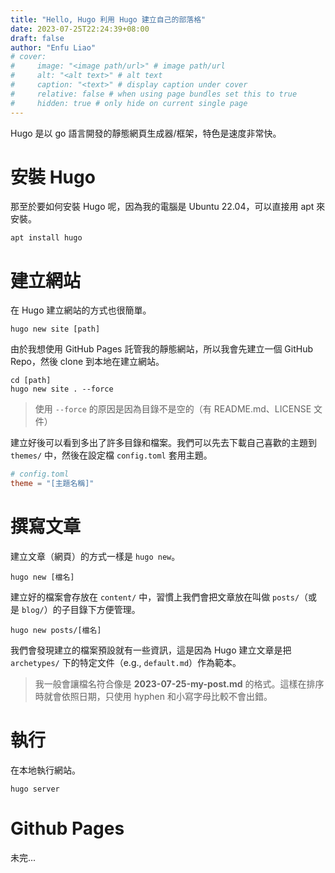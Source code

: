 ```yaml
---
title: "Hello, Hugo 利用 Hugo 建立自己的部落格"
date: 2023-07-25T22:24:39+08:00
draft: false
author: "Enfu Liao"
# cover:
#     image: "<image path/url>" # image path/url
#     alt: "<alt text>" # alt text
#     caption: "<text>" # display caption under cover
#     relative: false # when using page bundles set this to true
#     hidden: true # only hide on current single page
---
```


Hugo 是以 go 語言開發的靜態網頁生成器/框架，特色是速度非常快。

# 安裝 Hugo

那至於要如何安裝 Hugo 呢，因為我的電腦是 Ubuntu 22.04，可以直接用 apt 來安裝。
```
apt install hugo
```

# 建立網站
在 Hugo 建立網站的方式也很簡單。
```
hugo new site [path]
```
由於我想使用 GitHub Pages 託管我的靜態網站，所以我會先建立一個 GitHub Repo，然後 clone 到本地在建立網站。
```
cd [path]
hugo new site . --force
```
> 使用 `--force` 的原因是因為目錄不是空的（有 README.md、LICENSE 文件）

建立好後可以看到多出了許多目錄和檔案。我們可以先去下載自己喜歡的主題到 `themes/` 中，然後在設定檔 `config.toml` 套用主題。
```toml
# config.toml
theme = "[主題名稱]"
```

# 撰寫文章
建立文章（網頁）的方式一樣是 `hugo new`。
```
hugo new [檔名]
```
建立好的檔案會存放在 `content/` 中，習慣上我們會把文章放在叫做 `posts/`（或是 `blog/`）的子目錄下方便管理。
```
hugo new posts/[檔名]
```
我們會發現建立的檔案預設就有一些資訊，這是因為 Hugo 建立文章是把 `archetypes/` 下的特定文件（e.g., `default.md`）作為範本。
>我一般會讓檔名符合像是 **2023-07-25-my-post.md** 的格式。這樣在排序時就會依照日期，只使用 hyphen 和小寫字母比較不會出錯。

# 執行
在本地執行網站。
```
hugo server
```

# Github Pages
未完...